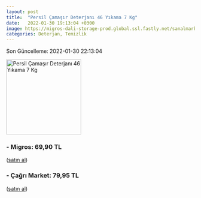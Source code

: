 ```yaml
---
layout: post
title:  "Persil Çamaşır Deterjanı 46 Yıkama 7 Kg"
date:   2022-01-30 19:13:04 +0300
image: https://migros-dali-storage-prod.global.ssl.fastly.net/sanalmarket/product/30121523/30121523-431025-1650x1650.jpg
categories: Deterjan, Temizlik
---
```


Son Güncelleme: 2022-01-30 22:13:04

<img src="https://migros-dali-storage-prod.global.ssl.fastly.net/sanalmarket/product/30121523/30121523-431025-1650x1650.jpg" width="200" alt="Persil Çamaşır Deterjanı 46 Yıkama 7 Kg" />


### - Migros: 69,90 TL
 (<a target="_blank" href="https://www.migros.com.tr/persil-camasir-deterjani-gulun-buyusu-46-yikama-7-kg-p-1cb9e33">satın al</a>)
### - Çağrı Market: 79,95 TL
 (<a target="_blank" href="https://www.cagri.com/persil-toz-deterjan-gulun-buyusu-7-kg-22655">satın al</a>)
